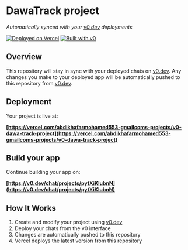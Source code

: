 # DawaTrack project

*Automatically synced with your [v0.dev](https://v0.dev) deployments*

[![Deployed on Vercel](https://img.shields.io/badge/Deployed%20on-Vercel-black?style=for-the-badge&logo=vercel)](https://vercel.com/abdikhafarmohamed553-gmailcoms-projects/v0-dawa-track-project)
[![Built with v0](https://img.shields.io/badge/Built%20with-v0.dev-black?style=for-the-badge)](https://v0.dev/chat/projects/pytXiKlubnN)

## Overview

This repository will stay in sync with your deployed chats on [v0.dev](https://v0.dev).
Any changes you make to your deployed app will be automatically pushed to this repository from [v0.dev](https://v0.dev).

## Deployment

Your project is live at:

**[https://vercel.com/abdikhafarmohamed553-gmailcoms-projects/v0-dawa-track-project](https://vercel.com/abdikhafarmohamed553-gmailcoms-projects/v0-dawa-track-project)**

## Build your app

Continue building your app on:

**[https://v0.dev/chat/projects/pytXiKlubnN](https://v0.dev/chat/projects/pytXiKlubnN)**

## How It Works

1. Create and modify your project using [v0.dev](https://v0.dev)
2. Deploy your chats from the v0 interface
3. Changes are automatically pushed to this repository
4. Vercel deploys the latest version from this repository